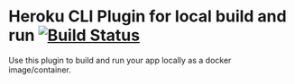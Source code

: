# Heroku CLI Plugin for local build and run [![Build Status](https://travis-ci.org/heroku/heroku-cli-local.svg?branch=master)](https://travis-ci.org/heroku/heroku-cli-local)

Use this plugin to build and run your app locally as a docker image/container.
